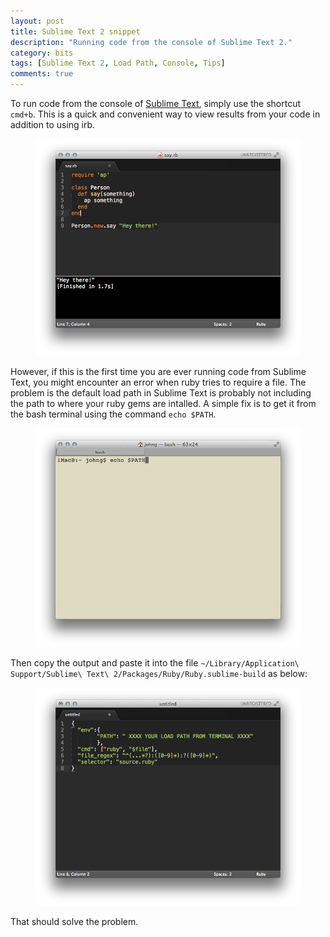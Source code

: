```yaml
---
layout: post
title: Sublime Text 2 snippet
description: "Running code from the console of Sublime Text 2."
category: bits
tags: [Sublime Text 2, Load Path, Console, Tips]
comments: true
---
```


To run code from the console of [Sublime Text](http://www.sublimetext.com/), simply use the shortcut `cmd+b`. This is a quick and convenient way to view results from your code in addition to using irb.

<figure>
  <img src="/images/2013-7-12-bit-1.png">
</figure>

However, if this is the first time you are ever running code from Sublime Text, you might encounter an error when ruby tries to require a file. The problem is the default load path in Sublime Text is probably not including the path to where your ruby gems are intalled. A simple fix is to get it from the bash terminal using the command `echo $PATH`.

<figure>
  <img src="/images/2013-7-12-bit-2.png">
</figure>

Then copy the output and paste it into the file `~/Library/Application\ Support/Sublime\ Text\ 2/Packages/Ruby/Ruby.sublime-build` as below:   

<figure>
  <img src="/images/2013-7-12-bit-3.png">
</figure>

That should solve the problem.